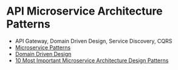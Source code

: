 # API Microservice Architecture Patterns

* API Gateway, Domain Driven Design, Service Discovery, CQRS
* [Microservice Patterns](https://microservices.io/patterns/index.html)
* [Domain Driven Design](https://medium.com/code-thoughts/what-i-understand-about-domain-driven-design-f7fbd00e364f)
* [10 Most Important Microservice Architecture Design Patterns](https://towardsdatascience.com/microservice-architecture-and-its-10-most-important-design-patterns-824952d7fa41)
